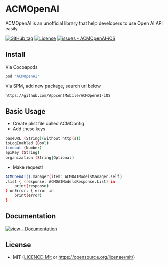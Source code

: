 # ACMOpenAI

ACMOpenAI is an unofficial library that help developers to use Open AI API easily.

[![GitHub tag](https://img.shields.io/github/tag/AppcentMobile/ACMOpenAI-iOS?sort=semver&color=blue)](https://github.com/AppcentMobile/ACMOpenAI-iOS/releases/)
[![License](https://img.shields.io/github/license/AppcentMobile/ACMOpenAI-iOS)](#license)
[![issues - ACMOpenAI-iOS](https://img.shields.io/github/issues/AppcentMobile/ACMOpenAI-iOS)](https://github.com/AppcentMobile/ACMOpenAI-iOS/issues)

## Install

Via Cocoapods
```bash
pod 'ACMOpenAI'
```

Via SPM, add new package, search url below
```bash
https://github.com/AppcentMobile/ACMOpenAI-iOS
```

## Basic Usage

- Create plist file called ACMConfig
- Add these keys
```bash
baseURL (String)(without http(s))
isLogEnabled (Bool)
timeout (Number)
apiKey (String)
organization (String|Optional)
```

- Make request!
```bash
ACMOpenAI().manager(item: ACMOAIModelsManager.self)
.list { (response: ACMOAIModelsResponse.List) in
    print(response)
} onError: { error in
    print(error)
}
```

## Documentation

[![view - Documentation](https://img.shields.io/badge/view-Documentation-blue?style=for-the-badge)](https://acmoai-22632.web.app "Go to project documentation")

## License

 * MIT ([LICENCE-Mit](LICENCE) or https://opensource.org/license/mit/)
